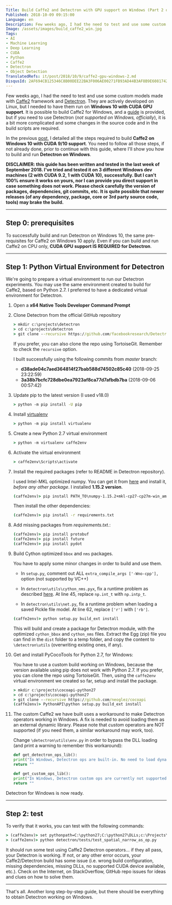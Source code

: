 ```yaml
---
Title: Build Caffe2 and Detectron with GPU support on Windows (Part 2 of 2)
Published: 2018-10-09 09:15:00
Language: en
Description: Few weeks ago, I had the need to test and use some custom models made with Caffe2 framework and Detectron. They are actively developed on Linux, but I needed to have them run on Windows 10 with CUDA GPU support. This post (part 2 of 2) is a step-by-step guide on how I did it, hoping it can help other people with the same need.
Image: /assets/images/build_caffe2_win.jpg
Tags:
- AI
- Machine Learning
- Deep Learning
- CUDA
- Python
- Caffe2
- Detectron
- Object Detection
TranslatedRefs: it/post/2018/10/9/caffe2-gpu-windows-2.md
DisqusId: 2AF694CB125346C8B00DEE22BA3F006AE00271FB93AD44B3AF8B9E6081742795
---
```

Few weeks ago, I had the need to test and use some custom models made with <a href="https://caffe2.ai/" target="_blank">Caffe2</a> framework and <a href="https://github.com/facebookresearch/Detectron" target="_blank">Detectron</a>. They are actively developed on Linux, but I needed to have them run on **Windows 10 with CUDA GPU support**. It is possible to build Caffe2 for Windows, and a <a href="https://caffe2.ai/docs/getting-started.html?platform=windows&configuration=compile" target="_blank">guide</a> is provided, but if you need to use Detectron (*not supported on Windows, officially*), it is a bit more complicated and some changes in the source code and in the build scripts are required.

In the previous [post](/en/posts/2018/10/04/caffe2-gpu-windows-1.html), I detailed all the steps required to build **Caffe2 on Windows 10 with CUDA 9/10 support**. You need to follow all those steps, if not already done, prior to continue with this guide, where I'll show you how to build and run **Detectron on Windows**.

**DISCLAIMER: this guide has been written and tested in the last week of __September 2018__. I've tried and tested it on 3 different Windows dev machines (2 with CUDA 9.2, 1 with CUDA 10), successfully. But I can't 100% ensure it works on yours, nor I can provide you direct support in case something does not work. Please check carefully the version of packages, dependencies, git commits, etc. It is quite possible that newer releases (of any dependency, package, core or 3rd party source code, tools) may brake the build.**

---

## Step 0: prerequisites

To successfully build and run Detectron on Windows 10, the same pre-requisites for Caffe2 on Windows 10 apply. Even if you can build and run Caffe2 on CPU only, **CUDA GPU support IS REQUIRED for Detectron**.

---

## Step 1: Python Virtual Environment for Detectron

We're going to prepare a virtual environment to run our Detectron experiments. You may use the same environment created to build for Caffe2, based on Python 2.7. I preferred to have a dedicated virtual environment for Detectron.

1. Open a **x64 Native Tools Developer Command Prompt**
2. Clone Detectron from the official GitHub repository

    ```cmd
    > mkdir c:\projects\detectron
    > cd c:\projects\detectron
    > git clone --recursive https://github.com/facebookresearch/Detectron.git
    ```

    If you prefer, you can also clone the repo using TortoiseGit. Remember to check the ```recursive``` option.

    I built successfully using the following commits from *master* branch:
    - **d38ade04c7aed364814f27bab588d74502c85c40** (2018-09-25 23:22:59)
    - **3a38b7bcfc728dbe0ea7923af8ca77d7afbdb7ba** (2018-09-06 00:57:42)

3. Update pip to the latest version (I used v18.0)

    ```cmd
    > python -m pip install -U pip
    ```
4. Install <a href="https://docs.python-guide.org/dev/virtualenvs/" target="_blank">virtualenv</a>

    ```cmd
    > python -m pip install virtualenv
    ```
5. Create a new Python 2.7 virtual environment

    ```cmd
    > python -m virtualenv caffe2env
    ```
6. Activate the virtual environment

    ```cmd
    > caffe2env\Scripts\activate
    ```

7. Install the required packages (refer to README in Detectron repository).

    I used Intel-MKL optimized numpy. You can get it from <a href="https://www.lfd.uci.edu/~gohlke/pythonlibs/#numpy" target="_blank">here</a> and install it, *before any other package*. I installed **1.15.2 version**.

    ```cmd
    (caffe2env)> pip install PATH_TO\numpy‑1.15.2+mkl‑cp27‑cp27m‑win_amd64.whl
    ```
    Then install the other dependencies:
    ```cmd
    (caffe2env)> pip install -r requirements.txt
    ```

8. Add missing packages from *requirements.txt.*:

    ```cmd
    (caffe2env)> pip install protobuf
    (caffe2env)> pip install future
    (caffe2env)> pip install pydot
    ```

9. Build Cython optimized ```bbox``` and ```nms``` packages.

    You have to apply some minor changes in order to build and use them.

    - In ```setup.py```, comment out ALL ```extra_compile_args ['-Wno-cpp'],``` option (not supported by VC++)
    - In ```detectron\utils\cython_nms.pyx```, fix a runtime problem as described <a href="https://github.com/CharlesShang/FastMaskRCNN/issues/163" target="_blank">here</a>. At line 45, replace ```np.int_t``` with ```np.intp_t```.

    - In ```detectron\utils\net.py```, fix a runtime problem when loading a saved Pickle file model.
        At line 62, replace ```['r']``` with ```['rb']```.

    ```cmd
    (caffe2env)> python setup.py build_ext install
    ```
    This will build and create a package for Detectron module, with the optimized ```cython_bbox``` and ```cython_nms``` files. Extract the Egg (zip) file you can find in the ```dist``` folder to a temp folder, and copy the content to  ```\detectron\utils``` (overwriting existing ones, if any).

10. Get and install PyCocoTools for Python 2.7, for Windows:

    You have to use a custom build working on Windows, because the version available using pip does not work with Python 2.7. If you prefer, you can clone the repo using TortoiseGit. Then, using the ```caffe2env``` virtual environment we created so far, setup and install the package.

    ```cmd
    > mkdir c:\projects\cocoapi-python27
    > cd c:\projects\cocoapi-python27
    > git clone --recursive https://github.com/neoglez/cocoapi
    (caffe2env)> PythonAPI\python setup.py build_ext install
    ```

11. The custom Caffe2 we have built uses a workaround to make Detectron operators working in Windows. A fix is needed to avoid loading them as an external dynamic library. Please note that *custom* operators are NOT supported (if you need them, a similar workaround may work, too).

    Change ```\detectron\utils\env.py``` in order to bypass the DLL loading (and print a warning to remember this workaround):

    ```python
    def get_detectron_ops_lib():
    print("In Windows, Detectron ops are built-in. No need to load dynamically. Ignore the following warning.")
    return ""

    def get_custom_ops_lib():
    print("In Windows, Detectron custom ops are currently not supported. Ignore the following warning.")
    return ""
    ```

Detectron for Windows is now ready.

---

## Step 2: test

To verify that it works, you can test with the following commands:

```cmd
> (caffe2env)> set pythonpath=C:\python27;C:\python27\DLLs;c:\Projects\pytorch\build;c:\Projects\detectron;C:\opencv\build
> (caffe2env)> python detectron/tests/test_spatial_narrow_as_op.py
```

It should run some test using Caffe2 Detectron operators... if they all pass, your Detectron is working. If not, or any other error occurs, your Caffe2/Detectron build has some issue (i.e. wrong build configuration, missing dependencies, missing DLLs, no supported CUDA device available, etc.). Check on the Internet, on StackOverflow, GitHub repo issues for ideas and clues on how to solve them.

---

That's all. Another long step-by-step guide, but there should be everything to obtain Detectron working on Windows.